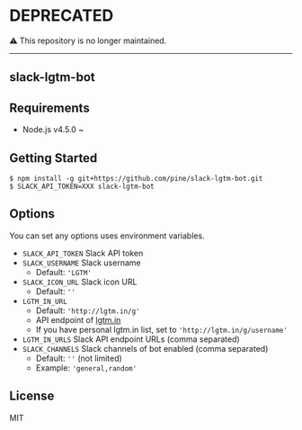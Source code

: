 # DEPRECATED

:warning: This repository is no longer maintained.

---

slack-lgtm-bot
--------------

## Requirements

- Node.js v4.5.0 ~

## Getting Started

```
$ npm install -g git+https://github.com/pine/slack-lgtm-bot.git
$ SLACK_API_TOKEN=XXX slack-lgtm-bot
```

## Options
You can set any options uses environment variables.

- `SLACK_API_TOKEN` Slack API token
- `SLACK_USERNAME` Slack username
  - Default: `'LGTM'`
- `SLACK_ICON_URL` Slack icon URL
  - Default: `''`
- `LGTM_IN_URL`
  - Default: `'http://lgtm.in/g'`
  - API endpoint of [lgtm.in](http://lgtm.in/)
  - If you have personal lgtm.in list, set to `'http://lgtm.in/g/username'`
- `LGTM_IN_URLS` Slack API endpoint URLs (comma separated)
- `SLACK_CHANNELS` Slack channels of bot enabled (comma separated)
  - Default: `''` (not limited)
  - Example: `'general,random'`

## License
MIT

